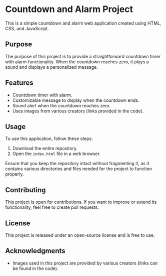 # Countdown and Alarm Project

This is a simple countdown and alarm web application created using HTML, CSS, and JavaScript.

## Purpose

The purpose of this project is to provide a straightforward countdown timer with alarm functionality. When the countdown reaches zero, it plays a sound and displays a personalized message.

## Features

- Countdown timer with alarm.
- Customizable message to display when the countdown ends.
- Sound alert when the countdown reaches zero.
- Uses images from various creators (links provided in the code).

## Usage

To use this application, follow these steps:

1. Download the entire repository.
2. Open the `index.html` file in a web browser.

Ensure that you keep the repository intact without fragmenting it, as it contains various directories and files needed for the project to function properly.

## Contributing

This project is open for contributions. If you want to improve or extend its functionality, feel free to create pull requests.

## License

This project is released under an open-source license and is free to use.

## Acknowledgments

- Images used in this project are provided by various creators (links can be found in the code).